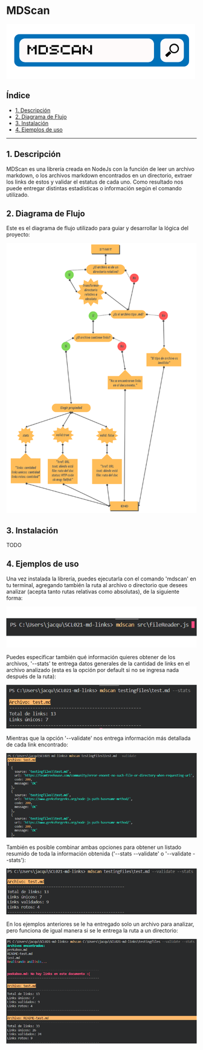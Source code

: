 # MDScan
![mdscan](./MD.png)
## Índice

* [1. Descripción](#1-descripción)
* [2. Diagrama de Flujo](#2-diagrama-de-flujo)
* [3. Instalación](#3-instalación)
* [4. Ejemplos de uso](#4-consideraciones-generales)

***

## 1. Descripción

MDScan es una librería creada en NodeJs con la función de leer un archivo markdown, o los archivos markdown encontrados en un directorio, extraer los links de estos y validar el estatus de cada uno. Como resultado nos puede entregar distintas estadísticas o información según el comando utilizado.

## 2. Diagrama de Flujo

Este es el diagrama de flujo utilizado para guiar y desarrollar la lógica del proyecto:

![flowchart](./flowchart.png)


## 3. Instalación

TODO

## 4. Ejemplos de uso

Una vez instalada la librería, puedes ejecutarla con el comando 'mdscan' en tu terminal, agregando también la ruta al archivo o directorio que desees analizar (acepta tanto rutas relativas como absolutas), de la siguiente forma:

![example1](./examples/001.png)

Puedes especificar también qué información quieres obtener de los archivos, '--stats' te entrega datos generales de la cantidad de links en el archivo analizado (esta es la opción por default si no se ingresa nada después de la ruta):

![example2](./examples/02.png)

Mientras que la opción '--validate' nos entrega información más detallada de cada link encontrado:

![example3](./examples/03.png)

También es posible combinar ambas opciones para obtener un listado resumido de toda la información obtenida ('--stats --validate' o '--validate --stats'):

![example4](./examples/04.png)

En los ejemplos anteriores se le ha entregado solo un archivo para analizar, pero funciona de igual manera si se le entrega la ruta a un directorio:

![example5](./examples/05.png)
